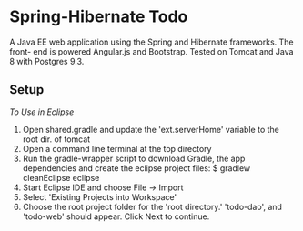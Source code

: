# Spring-Hibernate Todo

A Java EE web application using the Spring and Hibernate frameworks. The front-
end is powered Angular.js and Bootstrap. Tested on Tomcat and Java 8 with 
Postgres 9.3.

## Setup

*To Use in Eclipse*
<ol>
<li>Open shared.gradle and update the 'ext.serverHome' variable to the root dir.
of tomcat</li>
<li>Open a command line terminal at the top directory</li>
<li>Run the gradle-wrapper script to download Gradle, the app dependencies and
create the eclipse project files:
    $ gradlew cleanEclipse eclipse</li>
<li>Start Eclipse IDE and choose File -> Import</li>
<li>Select 'Existing Projects into Workspace'</li>
<li>Choose the root project folder for the 'root directory.' 'todo-dao', and
'todo-web' should appear. Click Next to continue.</li>
</ol>